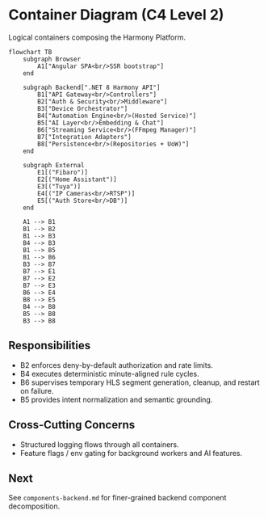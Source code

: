 # Container Diagram (C4 Level 2)

Logical containers composing the Harmony Platform.

```mermaid
flowchart TB
    subgraph Browser
        A1["Angular SPA<br/>SSR bootstrap"]
    end

    subgraph Backend[".NET 8 Harmony API"]
        B1["API Gateway<br/>Controllers"]
        B2["Auth & Security<br/>Middleware"]
        B3["Device Orchestrator"]
        B4["Automation Engine<br/>(Hosted Service)"]
        B5["AI Layer<br/>Embedding & Chat"]
        B6["Streaming Service<br/>(FFmpeg Manager)"]
        B7["Integration Adapters"]
        B8["Persistence<br/>(Repositories + UoW)"]
    end

    subgraph External
        E1[("Fibaro")]
        E2[("Home Assistant")]
        E3[("Tuya")]
        E4[("IP Cameras<br/>RTSP")]
        E5[("Auth Store<br/>DB")]
    end

    A1 --> B1
    B1 --> B2
    B1 --> B3
    B4 --> B3
    B1 --> B5
    B1 --> B6
    B3 --> B7
    B7 --> E1
    B7 --> E2
    B7 --> E3
    B6 --> E4
    B8 --> E5
    B4 --> B8
    B5 --> B8
    B3 --> B8
```

## Responsibilities
- B2 enforces deny-by-default authorization and rate limits.
- B4 executes deterministic minute-aligned rule cycles.
- B6 supervises temporary HLS segment generation, cleanup, and restart on failure.
- B5 provides intent normalization and semantic grounding.

## Cross-Cutting Concerns
- Structured logging flows through all containers.
- Feature flags / env gating for background workers and AI features.

## Next
See `components-backend.md` for finer-grained backend component decomposition.
